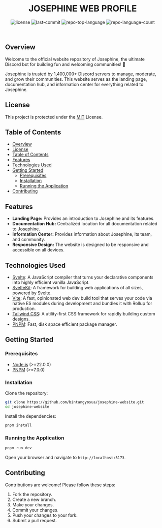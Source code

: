 <p align="center"><h1 align="center">JOSEPHINE WEB PROFILE</h1></p>
<p align="center">
	<img src="https://img.shields.io/github/license/bintangyosua/josephine-website?style=default&logo=opensourceinitiative&logoColor=white&color=0080ff" alt="license">
	<img src="https://img.shields.io/github/last-commit/bintangyosua/josephine-website?style=default&logo=git&logoColor=white&color=0080ff" alt="last-commit">
	<img src="https://img.shields.io/github/languages/top/bintangyosua/josephine-website?style=default&color=0080ff" alt="repo-top-language">
	<img src="https://img.shields.io/github/languages/count/bintangyosua/josephine-website?style=default&color=0080ff" alt="repo-language-count">
</p>
<br>

## Overview

Welcome to the official website repository of Josephine, the ultimate Discord bot for building fun and welcoming communities! 🌟

Josephine is trusted by 1,400,000+ Discord servers to manage, moderate, and grow their communities. This website serves as the landing page, documentation hub, and information center for everything related to Josephine.

## License

This project is protected under the [MIT](https://github.com/bintangyosua/josephine-website/blob/main/LICENSE) License.

## Table of Contents

- [Overview](#overview)
- [License](#license)
- [Table of Contents](#table-of-contents)
- [Features](#features)
- [Technologies Used](#technologies-used)
- [Getting Started](#getting-started)
  - [Prerequisites](#prerequisites)
  - [Installation](#installation)
  - [Running the Application](#running-the-application)
- [Contributing](#contributing)

## Features

- **Landing Page:** Provides an introduction to Josephine and its features.
- **Documentation Hub:** Centralized location for all documentation related to Josephine.
- **Information Center:** Provides information about Josephine, its team, and community.
- **Responsive Design:** The website is designed to be responsive and accessible on all devices.

## Technologies Used

- [Svelte](https://svelte.dev/): A JavaScript compiler that turns your declarative components into highly efficient vanilla JavaScript.
- [SvelteKit](https://kit.svelte.dev/): A framework for building web applications of all sizes, powered by Svelte.
- [Vite](https://vitejs.dev/): A fast, opinionated web dev build tool that serves your code via native ES modules during development and bundles it with Rollup for production.
- [Tailwind CSS](https://tailwindcss.com/): A utility-first CSS framework for rapidly building custom designs.
- [PNPM](https://pnpm.io/): Fast, disk space efficient package manager.

## Getting Started

### Prerequisites

- [Node.js](https://nodejs.org/) (>=22.0.0)
- [PNPM](https://pnpm.io/) (>=7.0.0)

### Installation

Clone the repository:

```bash
git clone https://github.com/bintangyosua/josephine-website.git
cd josephine-website
```

Install the dependencies:

```bash
pnpm install
```

### Running the Application

```bash
pnpm run dev
```

Open your browser and navigate to `http://localhost:5173`.

## Contributing

Contributions are welcome! Please follow these steps:

1.  Fork the repository.
2.  Create a new branch.
3.  Make your changes.
4.  Commit your changes.
5.  Push your changes to your fork.
6.  Submit a pull request.
